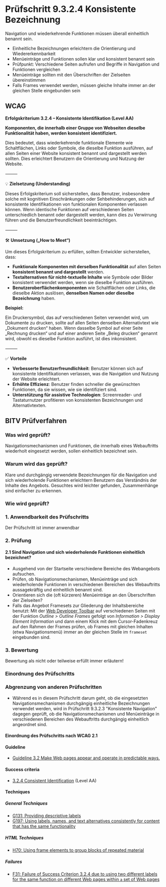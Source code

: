 # Prüfschritt 9.3.2.4 Konsistente Bezeichnung

Navigation und wiederkehrende Funktionen müssen überall einheitlich benannt sein.

-   Einheitliche Bezeichnungen erleichtern die Orientierung und Wiedererkennbarkeit
-   Menüeinträge und Funktionen sollen klar und konsistent benannt sein
-   Prüfpunkt: Verschiedene Seiten aufrufen und Begriffe in Navigation und Funktionen vergleichen
-   Menüeinträge sollten mit den Überschriften der Zielseiten übereinstimmen
-   Falls Frames verwendet werden, müssen gleiche Inhalte immer an der gleichen Stelle eingebunden sein

## WCAG

**Erfolgskriterium 3.2.4 – Konsistente Identifikation (Level AA)**

**Komponenten, die innerhalb einer Gruppe von Webseiten dieselbe Funktionalität haben, werden konsistent identifiziert.** 

Dies bedeutet, dass wiederkehrende funktionale Elemente wie Schaltflächen, Links oder Symbole, die dieselbe Funktion ausführen, auf allen Seiten einer Website konsistent benannt und dargestellt werden sollten. Dies erleichtert Benutzern die Orientierung und Nutzung der Website.

⸻

💡 **Zielsetzung (Understanding)**

Dieses Erfolgskriterium soll sicherstellen, dass Benutzer, insbesondere solche mit kognitiven Einschränkungen oder Sehbehinderungen, sich auf konsistente Identifikationen von funktionalen Komponenten verlassen können. Wenn identische Funktionen auf verschiedenen Seiten unterschiedlich benannt oder dargestellt werden, kann dies zu Verwirrung führen und die Benutzerfreundlichkeit beeinträchtigen.  

⸻

🛠️ **Umsetzung („How to Meet“)**

Um dieses Erfolgskriterium zu erfüllen, sollten Entwickler sicherstellen, dass:
- **Funktionale Komponenten mit derselben Funktionalität** auf allen Seiten **konsistent benannt und dargestellt** werden.
- **Textalternativen für nicht-textuelle Inhalte** wie Symbole oder Bilder konsistent verwendet werden, wenn sie dieselbe Funktion ausführen. 
- **Benutzeroberflächenkomponenten** wie Schaltflächen oder Links, die dieselbe Aktion auslösen, **denselben Namen oder dieselbe Bezeichnung** haben.

**Beispiel:**

Ein Druckersymbol, das auf verschiedenen Seiten verwendet wird, um Dokumente zu drucken, sollte auf allen Seiten denselben Alternativtext wie „Dokument drucken“ haben. Wenn dasselbe Symbol auf einer Seite „Rechnung drucken“ und auf einer anderen Seite „Beleg drucken“ genannt wird, obwohl es dieselbe Funktion ausführt, ist dies inkonsistent.  

⸻

✅ **Vorteile**
- **Verbesserte Benutzerfreundlichkeit**: Benutzer können sich auf konsistente Identifikationen verlassen, was die Navigation und Nutzung der Website erleichtert.
- **Erhöhte Effizienz**: Benutzer finden schneller die gewünschten Funktionen, da sie wissen, wie sie identifiziert sind.
- **Unterstützung für assistive Technologien**: Screenreader- und Tastaturnutzer profitieren von konsistenten Bezeichnungen und Alternativtexten.


## BITV Prüfverfahren

### Was wird geprüft?

Navigationsmechanismen und Funktionen, die innerhalb eines Webauftritts wiederholt eingesetzt werden, sollen einheitlich bezeichnet sein.

### Warum wird das geprüft?

Klare und durchgängig verwendete Bezeichnungen für die Navigation und sich wiederholende Funktionen erleichtern Benutzern das Verständnis der Inhalte des Angebots. Gesuchtes wird leichter gefunden, Zusammenhänge sind einfacher zu erkennen.

### Wie wird geprüft?

### 1\. Anwendbarkeit des Prüfschritts

Der Prüfschritt ist immer anwendbar

### 2\. Prüfung

#### 2.1 Sind Navigation und sich wiederholende Funktionen einheitlich bezeichnet?

-   Ausgehend von der Startseite verschiedene Bereiche des Webangebots aufsuchen.
-   Prüfen, ob Navigationsmechanismen, Menüeinträge und sich wiederholende Funktionen in verschiedenen Bereichen des Webauftritts aussagekräftig und einheitlich benannt sind.
-   Orientieren sich die (oft kürzeren) Menüeinträge an den Überschriften der Zielseiten?
-   Falls das Angebot Framesets zur Gliederung der Inhaltsbereiche benutzt: Mit der [Web Developer Toolbar](https://www.bitvtest.de/bitv_test/das_testverfahren_im_detail/werkzeugliste.html#webdeveloper) auf verschiedenen Seiten mit der Funktion _Outline > Outline Frames_ gefolgt von _Information > Display Element Information_ und dann einem Klick mit dem Cursor-Fadenkreuz auf den Rahmen der Frames prüfen, ob Frames mit gleichen Inhalten (etwa Navigationsmenü) immer an der gleichen Stelle im `frameset` eingebunden sind.

### 3\. Bewertung

Bewertung als nicht oder teilweise erfüllt immer erläutern!

### Einordnung des Prüfschritts

### Abgrenzung von anderen Prüfschritten

-   Während es in diesem Prüfschritt darum geht, ob die eingesetzten Navigationsmechanismen durchgängig einheitliche Bezeichnungen verwendet werden, wird in Prüfschritt 9.3.2.3 "Konsistente Navigation" dagegen geprüft, ob die Navigationsmechanismen und Menüeinträge in verschiedenen Bereichen des Webauftritts durchgängig einheitlich angeordnet sind.

#### Einordnung des Prüfschritts nach WCAG 2.1

#### Guideline

-   [Guideline 3.2 Make Web pages appear and operate in predictable ways.](https://www.w3.org/TR/WCAG21/#predictable)

#### Success criteria

-   [3.2.4 Consistent Identification](https://www.w3.org/TR/WCAG21/#consistent-identification) (Level AA)

#### Techniques

##### General Techniques

-   [G131: Providing descriptive labels](https://www.w3.org/WAI/WCAG21/Techniques/general/G131.html)
-   [G197: Using labels, names, and text alternatives consistently for content that has the same functionality](https://www.w3.org/WAI/WCAG21/Techniques/general/G197.html)

##### HTML Techniques

-   [H70: Using frame elements to group blocks of repeated material](https://www.w3.org/WAI/WCAG21/Techniques/html/H70.html)

##### Failures

-   [F31: Failure of Success Criterion 3.2.4 due to using two different labels for the same function on different Web pages within `a` set of Web pages](https://www.w3.org/WAI/WCAG21/Techniques/failures/F31.html)
